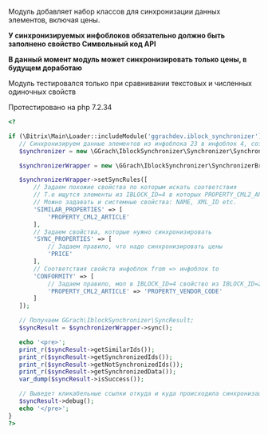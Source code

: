 Модуль добавляет набор классов для синхронизации данных элементов, включая цены.

**У синхронизируемых инфоблоков обязательно должно быть заполнено свойство Символьный код API**

**В данный момент модуль может синхронизировать только цены, в будущем доработаю**

Модуль тестировался только при сравнивании текстовых и численных одиночных свойств

Протестировано на php 7.2.34

```php
<?

if (\Bitrix\Main\Loader::includeModule('ggrachdev.iblock_synchronizer')) {
   // Синхронизируем данные элементов из инфоблока 23 в инфоблок 4, создав синхронизатор
   $synchronizer = new \GGrach\IblockSynchronizer\Synchronizer\Synchronizer(23, 4);

   $synchronizerWrapper = new \GGrach\IblockSynchronizer\SynchronizerBridge($synchronizer);

   $synchronizerWrapper->setSyncRules([
       // Задаем похожие свойства по которым искать соответствия
       // Т.е ищутся элементы из IBLOCK_ID=4 в которых PROPERTY_CML2_ARTICLE такой же как в IBLOCK_ID=23
       // Можно задавать и системные свойства: NAME, XML_ID etc.
       'SIMILAR_PROPERTIES' => [
           'PROPERTY_CML2_ARTICLE'
       ],
       // Задаем свойства, которые нужно синхронизировать
       'SYNC_PROPERTIES' => [
           // Задаем правило, что надо синхронизировать цены
           'PRICE'
       ],
       // Соответствия свойств инфоблок from => инфоблок to
       'CONFORMITY' => [
           // Задаем правило, мол в IBLOCK_ID=4 свойство из IBLOCK_ID=23 имеет другой символьный код - PROPERTY_VENDOR_CODE
           'PROPERTY_CML2_ARTICLE' => 'PROPERTY_VENDOR_CODE'
       ]
   ]);

   // Получаем GGrach\IblockSynchronizer\SyncResult;
   $syncResult = $synchronizerWrapper->sync();

   echo '<pre>';
   print_r($syncResult->getSimilarIds());
   print_r($syncResult->getSynchronizedIds());
   print_r($syncResult->getNotSynchronizedIds());
   print_r($syncResult->getSynchronizedData());
   var_dump($syncResult->isSuccess());

   // Выведет кликабельные ссылки откуда и куда происходила синхронизация
   $syncResult->debug();
   echo '</pre>';
}
?>
```